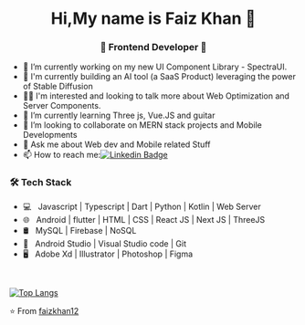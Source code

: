 
<h1 align="center"> Hi,My name is  Faiz Khan 👋 </h1>
<h3 align="center">🚀 Frontend Developer 🚀</h3>

- 🔭 I’m currently working on my new UI Component Library - SpectraUI.
- 🏢 I'm currently building an AI tool (a SaaS Product) leveraging the power of Stable Diffusion
- 👨‍💻 I'm interested and looking to talk more about Web Optimization and Server Components.
- 🌱 I’m currently learning Three js, Vue.JS and guitar
- 👯 I’m looking to collaborate on MERN stack projects and Mobile Developments
- 💬 Ask me about Web dev and Mobile related Stuff
- 📫 How to reach me:[![Linkedin Badge](https://img.shields.io/badge/-LinkedIn-blue?style=flat-square&logo=Linkedin&logoColor=white&link=)](https://www.linkedin.com/in/faiz-khan-8b4a55147/) 

<h3>🛠 Tech Stack</h3>

- 💻 &nbsp; Javascript | Typescript | Dart | Python | Kotlin | Web Server
- 🌐 &nbsp; Android | flutter | HTML | CSS  | React JS | Next JS | ThreeJS 
- 🛢 &nbsp; MySQL | Firebase | NoSQL
- 🔧 &nbsp; Android Studio |  Visual Studio code | Git
- 🖥 &nbsp; Adobe Xd | Illustrator | Photoshop | Figma

<br>


[![Top Langs](https://github-readme-stats.vercel.app/api/top-langs/?username=faizkhan12&layout=compact&text_color=daf7dc&bg_color=151515)](https://github.com/devSouvik/github-readme-stats)


⭐️ From [faizkhan12](https://github.com/faizkhan12)

